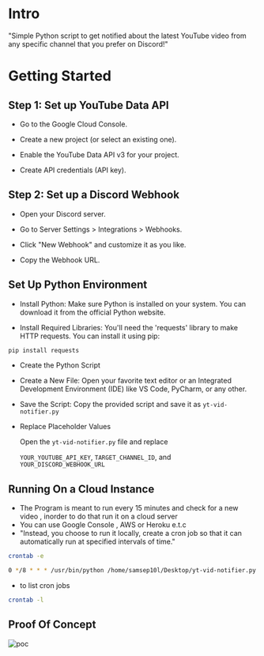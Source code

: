 # Intro

"Simple Python script to get notified about the latest YouTube video from any specific channel that you prefer on Discord!"

# Getting Started


## Step 1: Set up YouTube Data API

* Go to the Google Cloud Console.

* Create a new project (or select an existing one).

* Enable the YouTube Data API v3 for your project.

* Create API credentials (API key).

## Step 2: Set up a Discord Webhook
* Open your Discord server.

* Go to Server Settings > Integrations > Webhooks.

* Click "New Webhook" and customize it as you like.

* Copy the Webhook URL.

## Set Up Python Environment
* Install Python: Make sure Python is installed on your system. You can download it from the official Python website.

* Install Required Libraries: You'll need the 'requests' library to make HTTP requests. You can install it using pip:

```sh
pip install requests
```
* Create the Python Script

* Create a New File: Open your favorite text editor or an Integrated Development Environment (IDE) like VS Code, PyCharm, or any other.

* Save the Script: Copy the provided script and save it as `yt-vid-notifier.py`

* Replace Placeholder Values

  Open the `yt-vid-notifier.py` file and replace

  `YOUR_YOUTUBE_API_KEY`, `TARGET_CHANNEL_ID`, and 
  `YOUR_DISCORD_WEBHOOK_URL`

## Running On a Cloud Instance

* The Program is meant to run every 15 minutes and check for a new video , inorder to do that run it on a cloud server 
* You can use Google Console , AWS or Heroku e.t.c
* "Instead, you choose to run it locally, create a cron job so that it can automatically run at specified intervals of time."

```sh
crontab -e
```
```sh
0 */8 * * * /usr/bin/python /home/samsep10l/Desktop/yt-vid-notifier.py
```

* to list cron jobs
```sh
crontab -l
```

## Proof Of Concept
![poc](https://github.com/user-attachments/assets/f1b0acab-8bac-43a0-9160-1141e53286da)
